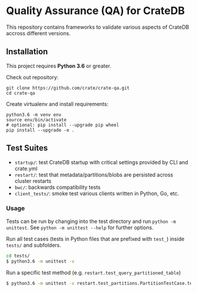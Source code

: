 # Quality Assurance (QA) for CrateDB

This repository contains frameworks to validate various aspects of CrateDB
accross different versions.

## Installation

This project requires **Python 3.6** or greater.

Check out repository:

```
git clone https://github.com/crate/crate-qa.git
cd crate-qa
```

Create virtualenv and install requirements:

```
python3.6 -m venv env
source env/bin/activate
# optional: pip install --upgrade pip wheel
pip install --upgrade -e .
```

## Test Suites

* `startup/`: test CrateDB startup with critical settings provided by CLI and crate.yml
* `restart/`: test that metadata/partitions/blobs are persisted across cluster restarts
* `bwc/`: backwards compatibility tests
* `client_tests/`: smoke test various clients written in Python, Go, etc.

### Usage

Tests can be run by changing into the test directory and run `python -m
unittest`. See `python -m unittest --help` for further options.

Run all test cases (tests in Python files that are prefixed with `test_`)
inside `tests/` and subfolders.

```bash
cd tests/
$ python3.6 -m unittest -v
```

Run a specific test method (e.g. `restart.test_query_partitioned_table`)

```bash
$ python3.6 -m unittest -v restart.test_partitions.PartitionTestCase.test_query_partitioned_table
```
